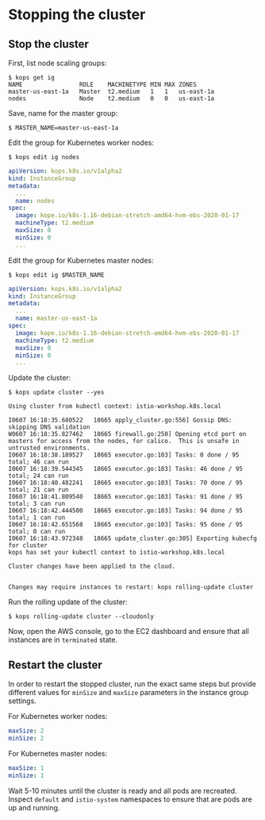 # Stopping the cluster

## Stop the cluster

First, list node scaling groups:

```
$ kops get ig
NAME                ROLE    MACHINETYPE MIN	MAX	ZONES
master-us-east-1a   Master  t2.medium   1   1   us-east-1a
nodes               Node    t2.medium   0   0   us-east-1a
```

Save, name for the master group:

```
$ MASTER_NAME=master-us-east-1a
```

Edit the group for Kubernetes worker nodes:

```
$ kops edit ig nodes
```

```yaml
apiVersion: kops.k8s.io/v1alpha2
kind: InstanceGroup
metadata:
  ...
  name: nodes
spec:
  image: kope.io/k8s-1.16-debian-stretch-amd64-hvm-ebs-2020-01-17
  machineType: t2.medium
  maxSize: 0
  minSize: 0
  ...
```

Edit the group for Kubernetes master nodes:

```
$ kops edit ig $MASTER_NAME
```

```yaml
apiVersion: kops.k8s.io/v1alpha2
kind: InstanceGroup
metadata:
  ...
  name: master-us-east-1a
spec:
  image: kope.io/k8s-1.16-debian-stretch-amd64-hvm-ebs-2020-01-17
  machineType: t2.medium
  maxSize: 0
  minSize: 0
  ...
```

Update the cluster:

```
$ kops update cluster --yes

Using cluster from kubectl context: istio-workshop.k8s.local

I0607 16:18:35.680522   18665 apply_cluster.go:556] Gossip DNS: skipping DNS validation
W0607 16:18:35.827462   18665 firewall.go:250] Opening etcd port on masters for access from the nodes, for calico.  This is unsafe in untrusted environments.
I0607 16:18:38.189527   18665 executor.go:103] Tasks: 0 done / 95 total; 46 can run
I0607 16:18:39.544345   18665 executor.go:103] Tasks: 46 done / 95 total; 24 can run
I0607 16:18:40.482241   18665 executor.go:103] Tasks: 70 done / 95 total; 21 can run
I0607 16:18:41.809540   18665 executor.go:103] Tasks: 91 done / 95 total; 3 can run
I0607 16:18:42.444500   18665 executor.go:103] Tasks: 94 done / 95 total; 1 can run
I0607 16:18:42.651568   18665 executor.go:103] Tasks: 95 done / 95 total; 0 can run
I0607 16:18:43.972348   18665 update_cluster.go:305] Exporting kubecfg for cluster
kops has set your kubectl context to istio-workshop.k8s.local

Cluster changes have been applied to the cloud.


Changes may require instances to restart: kops rolling-update cluster
```

Run the rolling update of the cluster:

```
$ kops rolling-update cluster --cloudonly
```

Now, open the AWS console, go to the EC2 dashboard and ensure that all instances are in `terminated` state.

## Restart the cluster

In order to restart the stopped cluster, run the exact same steps but provide different values for `minSize` and `maxSize` parameters in the instance group settings.

For Kubernetes worker nodes:

```yaml
maxSize: 2
minSize: 2
```

For Kubernetes master nodes:

```yaml
maxSize: 1
minSize: 1
```

Wait 5-10 minutes until the cluster is ready and all pods are recreated. Inspect `default` and `istio-system` namespaces to ensure that are pods are up and running.

